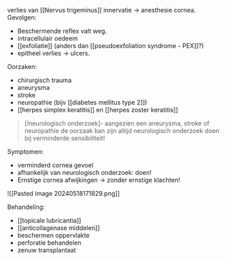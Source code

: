 verlies van [[Nervus trigeminus]] innervatie -> anesthesie cornea.
Gevolgen:
- Beschermende reflex valt weg.
- intracellulair oedeem
- [[exfoliatie]] (anders dan [[pseudoexfoliation syndrome - PEX]]?)
- epitheel verlies -> ulcers.

Oorzaken:
- chirurgisch trauma
- aneurysma
- stroke
- neuropathie (bijv [[diabetes mellitus type 2]])
- [[herpes simplex keratitis]] en [[herpes zoster keratitis]] 

>[!neurologisch onderzoek]-
>aangezien een aneurysma, stroke of neuropathie de oorzaak kan zijn
>altijd neurologisch onderzoek doen bij verminderde sensibiliteit!

Symptomen:
- verminderd cornea gevoel
- afhankelijk van neurologisch onderzoek: doen!
- Ernstige cornea afwijkingen -> zonder ernstige klachten!

![[Pasted image 20240518171829.png]]

Behandeling:
- [[topicale lubricantia]] 
- [[anticollagenase middelen]] 
- beschermen oppervlakte
- perforatie behandelen
- zenuw transplantaat